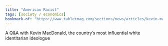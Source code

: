 ```yaml
---
title: "American Racist"
tags: [society / economics]
bookmark-of: "https://www.tabletmag.com/sections/news/articles/kevin-macdonald-american-anti-semitism"
---
```

A Q&A with Kevin MacDonald, the country’s most influential white identitarian ideologue